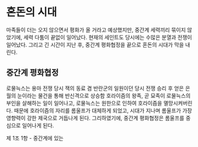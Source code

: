# 혼돈의 시대

마족들이 더는 오지 않으면서 평화가 올 거라고 예상했지만, 중간계 세력끼리 묶이지 않았기에, 세력 다툼이 끝없이 일어났다.
현재의 세인트도 당시에는 수많은 분열과 전쟁이 일어났다.
그리고 긴 시간이 지난 후, 중간계 평화협정을 끝으로 혼돈의 시대가 막을 내린다.

## 중간계 평화협정

로물늑스는 용마 전쟁 당시 잭의 동료 겸 반란군의 일원이던 당시 전쟁 승리 후 얻은 은월의 눈이라는 물건을 통해 반신격으로 상승함
호라이즘의 왕족, 곧 묘족이 로물늑스의 부인을 살해하는 일이 일어나고, 로물늑스는 원한으로 인하여 호라이즘을 멸망시켜버린다.
때문에 호라이즘의 자리를 롬울프가 대체하게 되었고, 시대가 지나며 롬울프가 가장 영향력이 강한 제국으로 거듭나게 된다.
그리하였기에, 중간계 평화협정은 롬울프를 중심으로 일어나게 된다.

제 1조 1항 - 중간계에 있는
